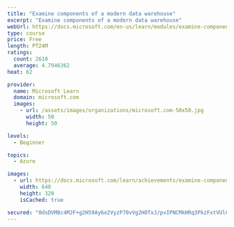 ```yaml
---
title: "Examine components of a modern data warehouse"
excerpt: "Examine components of a modern data warehouse"
webUrl: https://docs.microsoft.com/en-us/learn/modules/examine-components-of-modern-data-warehouse/
type: course
price: Free
length: PT24M
ratings:
  count: 2610
  average: 4.7946362
heat: 62

provider:
  name: Microsoft Learn
  domain: microsoft.com
  images:
    - url: /assets/images/organizations/microsoft.com-50x50.jpg
      width: 50
      height: 50

levels:
  - Beginner

topics:
  - Azure

images:
  - url: https://docs.microsoft.com/learn/achievements/examine-components-of-modern-data-warehouse-social.png
    width: 640
    height: 320
    isCached: true

secured: "0dsDVM8c4M2F+g2H59Ay6o2VyzP70vVg2HOTxJ/pvIPNCMkHRq3PkzFxtVUlCFZnjnct73+BoqScF6Fud6a0PyNAujDJiNMbfnf7sH+Dp9MZkHPVlJqTKHG65Sbf0SsppQzkKEkbzBfNY1ODXv30qWsAl0k5p8GDuJZkCP0jQV/yHhYepsbbFYWc+7iXX95ngwGpjpJBvQO9+aR6GUCB7JPMaMQoNRhvS9ebWClufVDTQHQr1ieOS8w7oT6moDy1oXDDAvOkLBiDGAZF9pAEA/tiiph1M51ZLQGT6snbyzQ0BOFvqs4mqsgNEJvPAbRi0O4BkGtaEu1v5lOUD648MMWpgUlXHynu7L6dnKJCre1A4s5QvepjvhIe8Tn7eBITtL6hjaXXPy/t/zYehFGLLkx5LZUJ2Ai2Pj75557I5zE=;GhbKSr9C18Pop75AUPwphw=="
---
```



